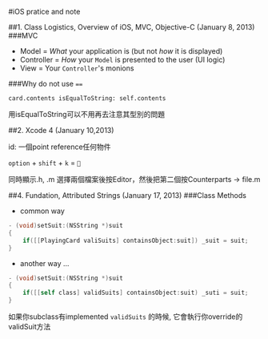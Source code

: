 #iOS pratice and note

##1. Class Logistics, Overview of iOS, MVC, Objective-C (January 8, 2013)
###MVC
* Model = _What_ your application is (but not _how_ it is displayed)
* Controller = _How_ your `Model` is presented to the user (UI logic)
* View = Your `Controller`'s monions

###Why do not use `==`

    card.contents isEqualToString: self.contents

用isEqualToString可以不用再去注意其型別的問題

##2. Xcode 4 (January 10,2013)

id: 一個point reference任何物件

`option` + `shift` + `k` = ``

同時顯示.h, .m
選擇兩個檔案後按Editor，然後把第二個按Counterparts -> file.m


##4. Fundation, Attributed Strings (January 17, 2013)
###Class Methods

* common way

```objective-c
- (void)setSuit:(NSString *)suit
{
    if([[PlayingCard valiSuits] containsObject:suit]) _suit = suit;
}
```

* another way ...

```objective-c
- (void)setSuit:(NSString *)suit
{
    if([[self class] validSuits] containsObject:suit) _suti = suit;
}
```

如果你subclass有implemented `validSuits` 的時候, 它會執行你override的validSuit方法